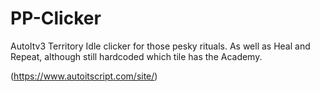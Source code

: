 # PP-Clicker

AutoItv3 Territory Idle clicker for those pesky rituals.
As well as Heal and Repeat, although still hardcoded which tile has the Academy.

(https://www.autoitscript.com/site/)
